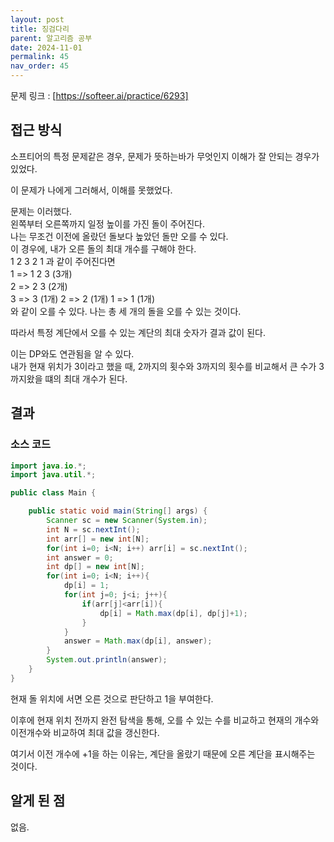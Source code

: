 ```yaml
---
layout: post
title: 징검다리
parent: 알고리즘 공부
date: 2024-11-01
permalink: 45
nav_order: 45
---
```


문제 링크 : [https://softeer.ai/practice/6293]

## 접근 방식

소프티어의 특정 문제같은 경우, 문제가 뜻하는바가 무엇인지 이해가 잘 안되는 경우가 있었다.

이 문제가 나에게 그러해서, 이해를 못했었다.

문제는 이러했다.  
왼쪽부터 오른쪽까지 일정 높이를 가진 돌이 주어진다.  
나는 무조건 이전에 올랐던 돌보다 높았던 돌만 오를 수 있다.  
이 경우에, 내가 오른 돌의 최대 개수를 구해야 한다.  
1 2 3 2 1 과 같이 주어진다면  
1 => 1 2 3 (3개)  
2 => 2 3 (2개)  
3 => 3 (1개)
2 => 2 (1개)
1 => 1 (1개)  
와 같이 오를 수 있다. 나는 총 세 개의 돌을 오를 수 있는 것이다.

따라서 특정 계단에서 오를 수 있는 계단의 최대 숫자가 결과 값이 된다.

이는 DP와도 연관됨을 알 수 있다.  
내가 현재 위치가 3이라고 했을 때, 2까지의 횟수와 3까지의 횟수를 비교해서 큰 수가 3까지왔을 떄의 최대 개수가 된다.

## 결과

### 소스 코드

```java
import java.io.*;
import java.util.*;

public class Main {

    public static void main(String[] args) {
        Scanner sc = new Scanner(System.in);
        int N = sc.nextInt();
        int arr[] = new int[N];
        for(int i=0; i<N; i++) arr[i] = sc.nextInt();
        int answer = 0;
        int dp[] = new int[N];
        for(int i=0; i<N; i++){
            dp[i] = 1;
            for(int j=0; j<i; j++){
                if(arr[j]<arr[i]){
                    dp[i] = Math.max(dp[i], dp[j]+1);
                }
            }
            answer = Math.max(dp[i], answer);
        }
        System.out.println(answer);
    }
}
```

현재 돌 위치에 서면 오른 것으로 판단하고 1을 부여한다.

이후에 현재 위치 전까지 완전 탐색을 통해, 오를 수 있는 수를 비교하고 현재의 개수와 이전개수와 비교하여 최대 값을 갱신한다.

여기서 이전 개수에 +1을 하는 이유는, 계단을 올랐기 때문에 오른 계단을 표시해주는 것이다.

## 알게 된 점

없음.

[https://softeer.ai/practice/6293]: https://softeer.ai/practice/6293
